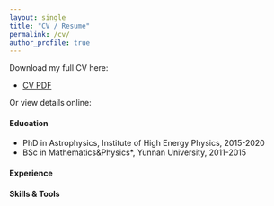 ```yaml
---
layout: single
title: "CV / Resume"
permalink: /cv/
author_profile: true
---
```


Download my full CV here:
- [CV PDF](/assets/YouliTuo_CV.pdf)

Or view details online:

#### Education  
- PhD in Astrophysics, Institute of High Energy Physics, 2015-2020  
- BSc in Mathematics&Physics*, Yunnan University, 2011-2015

#### Experience  

#### Skills & Tools  

